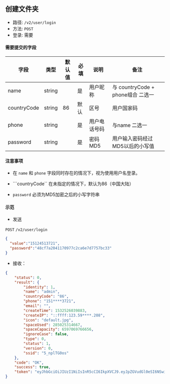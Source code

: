 ## 创建文件夹

* 路径: ```/v2/user/login```
* 方法: ```POST```
* 登录: 需要

#### 需要提交的字段


| 字段          	| 类型    	| 默认值 	| 必填 	| 说明               	| 备注                         	|
|---------------	|---------	|--------	|------	|--------------------	|------------------------------	|
| name          	| string  	|        	| 是   	| 用户昵称           	| 与 countryCode + phone组合 二选一     	|
| countryCode   	| string  	| 86     	| 默认 	| 区号               	| 用户国家码                   	|
| phone         	| string  	|        	| 是   	| 用户电话号码       	|   与name 二选一                   |
| password      	| string  	|        	| 是 	| 密码MD5         	| 用户输入密码经过MD5以后的小写值         	|

#### 注意事项

* 在 ```name``` 和 ```phone``` 字段同时存在的情况下，视为使用用户名登录。

* ```countryCode`` 在未指定的情况下，默认为86（中国大陆）

* ```password``` 必须为MD5加密之后的小写字符串

#### 示范

* 发送

```POST``` ```/v2/user/login```

```json
{
  "value":"15124513721",
  "password":"48cf7a2041170977c2ca6e7d7757bc33"
}
```

* 接收：

```json
{
    "status": 0,
    "result": {
        "identity": 1,
        "name": "admin",
        "countryCode": "86",
        "phone": "151****3721",
        "email": "",
        "createTime": 1532526039883,
        "createIP": "::ffff:123.59****.208",
        "icon": "default.jpg",
        "spaceUsed": 285025314667,
        "spaceCapacity": 6597069766656,
        "ignoreCase": false,
        "type": 0,
        "status": 1,
        "version": 0,
        "ssid": "5_nplTG0os"
    },
    "code": "OK",
    "success": true,
    "token": "eyJhbGciOiJIUzI1NiIsInR5cCI6IkpXVCJ9.eyJpZGVudGl0eSI6NSwiaWdub3JlQ2FzZSI6ZmFsc2UsInNzaWQiOiI1X25wbFRHMG9zIiwic3RhdHVzIjoxLCJ2ZXJzaW9uIjowLCJpYXQiOjE1NDc4MjQ4MzAsImV4cCI6MTU1MDQxNjgzMH0.pnuBm2mFWt9aKQXgk_ude33x0PocDlsKLp4dkU0Hb6I"
}
```
